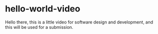 # hello-world-video

Hello there, this is a little video for software design and development, and this will be used for a submission.
